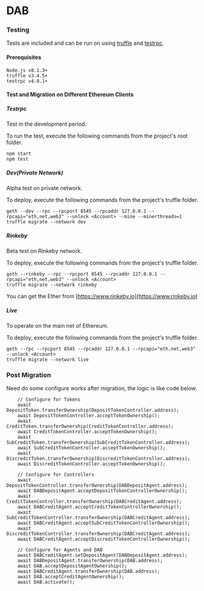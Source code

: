 # DAB
### Testing

Tests are included and can be run on using [truffle](https://github.com/trufflesuite/truffle) and [testrpc](https://github.com/ethereumjs/testrpc).

#### Prerequisites

    Node.js v8.1.3+
    truffle v3.4.5+
    testrpc v4.0.1+



#### Test and Migration on Different Ethereum Clients

##### Testrpc

Test in the development period.

To run the test, execute the following commands from the project's root folder.

    npm start
    npm test

##### Dev(Private Network)

Alpha test on private network.

To deploy, execute the following commands from the project's truffle folder.

    geth --dev --rpc --rpcport 8545 --rpcaddr 127.0.0.1 --rpcapi="eth,net,web3" --unlock <Account> --mine --minerthreads=1
    truffle migrate --network dev

##### Rinkeby

Beta test on Rinkeby network.

To deploy, execute the following commands from the project's truffle folder.

    geth --rinkeby --rpc --rpcport 8545 --rpcaddr 127.0.0.1 --rpcapi="eth,net,web3" --unlock <Account>
    truffle migrate --network rinkeby

You can get the Ether from [https://www.rinkeby.io](https://www.rinkeby.io)

##### Live

To operate on the main net of Ethereum.

To deploy, execute the following commands from the project's truffle folder.

    geth --rpc --rpcport 8545 --rpcaddr 127.0.0.1 --rpcapi="eth,net,web3" --unlock <Account>
    truffle migrate --network live

### Post Migration

Need do some configure works after migration, the logic is like code below.

        // Configure for Tokens
        await DepositToken.transferOwnership(DepositTokenController.address);
        await DepositTokenController.acceptTokenOwnership();
        await CreditToken.transferOwnership(CreditTokenController.address);
        await CreditTokenController.acceptTokenOwnership();
        await SubCreditToken.transferOwnership(SubCreditTokenController.address);
        await SubCreditTokenController.acceptTokenOwnership();
        await DiscreditToken.transferOwnership(DiscreditTokenController.address);
        await DiscreditTokenController.acceptTokenOwnership();

        // Configure for Controllers
        await DepositTokenController.transferOwnership(DABDepositAgent.address);
        await DABDepositAgent.acceptDepositTokenControllerOwnership();
        await CreditTokenController.transferOwnership(DABCreditAgent.address);
        await DABCreditAgent.acceptCreditTokenControllerOwnership();
        await SubCreditTokenController.transferOwnership(DABCreditAgent.address);
        await DABCreditAgent.acceptSubCreditTokenControllerOwnership();
        await DiscreditTokenController.transferOwnership(DABCreditAgent.address);
        await DABCreditAgent.acceptDiscreditTokenControllerOwnership();

        // Configure for Agents and DAB
        await DABCreditAgent.setDepositAgent(DABDepositAgent.address);
        await DABDepositAgent.transferOwnership(DAB.address);
        await DAB.acceptDepositAgentOwnership();
        await DABCreditAgent.transferOwnership(DAB.address);
        await DAB.acceptCreditAgentOwnership();
        await DAB.activate();